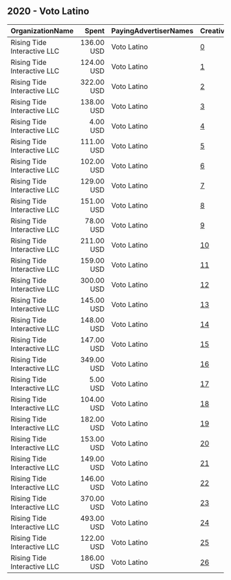 ## 2020 - Voto Latino 
|OrganizationName|Spent|PayingAdvertiserNames|CreativeUrls|Impressions|Genders|AgeBrackets|CountryCodes|BillingAddresses|CandidateBallotInformation|
|:---|---:|:---|:---|---:|:---|:---|:---|:---|:---|
|Rising Tide Interactive LLC|136.00 USD|Voto Latino|[0](https://www.snap.com/political-ads/asset/f145fca5e89493e879a20a87ae3884241acf791772164e590bfac8ae3ee08ed3?mediaType=mp4)|81,730||18-35|united states|"1250 H St. NW,Washington,20005,US"|Voto Latino|
|Rising Tide Interactive LLC|124.00 USD|Voto Latino|[1](https://www.snap.com/political-ads/asset/ab6da8263e1be01ddbaccbc0698a470548277519dd38e74adb3501c129688a91?mediaType=mp4)|64,825||18-35|united states|"1250 H St. NW,Washington,20005,US"|Voto Latino|
|Rising Tide Interactive LLC|322.00 USD|Voto Latino|[2](https://www.snap.com/political-ads/asset/c8fb0b38e7367b7a1a602c896bb0697f4f34dba8add29f5edfa4b6ae707b1fb5?mediaType=mp4)|147,414||18-35|united states|"1250 H St. NW,Washington,20005,US"|Voto Latino|
|Rising Tide Interactive LLC|138.00 USD|Voto Latino|[3](https://www.snap.com/political-ads/asset/8b4c322bb5700bd8a2d03ed97b10adac61ed8ad716749c97503c6dbd2e172db4?mediaType=mp4)|81,675||18-35|united states|"1250 H St. NW,Washington,20005,US"|Voto Latino|
|Rising Tide Interactive LLC|4.00 USD|Voto Latino|[4](https://www.snap.com/political-ads/asset/a5a6930a458a74a7e9a8580d3a4e0f39ad841544700d2da333de3882e477592a?mediaType=mp4)|2,585||18-35|united states|"1250 H St. NW,Washington,20005,US"|Voto Latino|
|Rising Tide Interactive LLC|111.00 USD|Voto Latino|[5](https://www.snap.com/political-ads/asset/c0f6ea98fb02b0cec33a12543b816b2d211bc58f84a32bfaeb5c75aa74d90782?mediaType=mp4)|64,790||18-35|united states|"1250 H St. NW,Washington,20005,US"|Voto Latino|
|Rising Tide Interactive LLC|102.00 USD|Voto Latino|[6](https://www.snap.com/political-ads/asset/08da17a1357d43061142648463937cc063f2ca5a607d7e458e4fcb30ba272123?mediaType=mp4)|47,792||18-35|united states|"1250 H St. NW,Washington,20005,US"|Voto Latino|
|Rising Tide Interactive LLC|129.00 USD|Voto Latino|[7](https://www.snap.com/political-ads/asset/119e096bcb645fca27236e8a5080890ddc2f2d7a6918ec22c86e329e589f0653?mediaType=mp4)|66,953||18-35|united states|"1250 H St. NW,Washington,20005,US"|Voto Latino|
|Rising Tide Interactive LLC|151.00 USD|Voto Latino|[8](https://www.snap.com/political-ads/asset/72827abf91db5dee50302ddebb0f48a04ea855fbc35b184506d5bb8a9fca72aa?mediaType=mp4)|79,632||18-35|united states|"1250 H St. NW,Washington,20005,US"|Voto Latino|
|Rising Tide Interactive LLC|78.00 USD|Voto Latino|[9](https://www.snap.com/political-ads/asset/103adb8ba5029aa8c8fc16c05884f3a13cd36df97bbb18cf85cd992f5e507d61?mediaType=mp4)|43,702||18-35|united states|"1250 H St. NW,Washington,20005,US"|Voto Latino|
|Rising Tide Interactive LLC|211.00 USD|Voto Latino|[10](https://www.snap.com/political-ads/asset/7e8e377abe4b515da83a9e03118789f0cc7332110bfafc20d0c25b20b5a3dae1?mediaType=mp4)|124,783||18-35|united states|"1250 H St. NW,Washington,20005,US"|Voto Latino|
|Rising Tide Interactive LLC|159.00 USD|Voto Latino|[11](https://www.snap.com/political-ads/asset/d999ab48e732fb152832347e77fb334cda2c9fcc6f9599661cf9521c4cfed0c4?mediaType=mp4)|94,273||18-35|united states|"1250 H St. NW,Washington,20005,US"|Voto Latino|
|Rising Tide Interactive LLC|300.00 USD|Voto Latino|[12](https://www.snap.com/political-ads/asset/5e1d446d77e836984d6e8c92685a5cc56aafd2023d4332f15a7d866c94fad9b3?mediaType=mp4)|156,211||18-35|united states|"1250 H St. NW,Washington,20005,US"|Voto Latino|
|Rising Tide Interactive LLC|145.00 USD|Voto Latino|[13](https://www.snap.com/political-ads/asset/97705745c6c30c83007f09a362ec1adb363ac2a3b03a441417fd1cb09a3661a3?mediaType=mp4)|69,172||18-35|united states|"1250 H St. NW,Washington,20005,US"|Voto Latino|
|Rising Tide Interactive LLC|148.00 USD|Voto Latino|[14](https://www.snap.com/political-ads/asset/69bd53707377894702b787e7381ed521c5b7da5ceb999172293b7a18a416f982?mediaType=mp4)|87,263||18-35|united states|"1250 H St. NW,Washington,20005,US"|Voto Latino|
|Rising Tide Interactive LLC|147.00 USD|Voto Latino|[15](https://www.snap.com/political-ads/asset/ded0c22f0cd8aa19a31b06ed09b2456d0d12377b50eec7c0eb3f8c675838aae0?mediaType=mp4)|87,829||18-35|united states|"1250 H St. NW,Washington,20005,US"|Voto Latino|
|Rising Tide Interactive LLC|349.00 USD|Voto Latino|[16](https://www.snap.com/political-ads/asset/67d8c10680b9d7e29ac9a06f00a0cf89dffcbec4ac92c613f0627569fb6b47fe?mediaType=mp4)|177,297||18-35|united states|"1250 H St. NW,Washington,20005,US"|Voto Latino|
|Rising Tide Interactive LLC|5.00 USD|Voto Latino|[17](https://www.snap.com/political-ads/asset/2c891255d5efa84f078f0748471b279edfd58424ce2d26e828b6e1e8caa766bd?mediaType=mp4)|3,160||18-35|united states|"1250 H St. NW,Washington,20005,US"|Voto Latino|
|Rising Tide Interactive LLC|104.00 USD|Voto Latino|[18](https://www.snap.com/political-ads/asset/df0ab9e9cbf7524df69ee096961ae584af7fd3dd9b6c7637b9c55871bb9331f6?mediaType=mp4)|48,546||18-35|united states|"1250 H St. NW,Washington,20005,US"|Voto Latino|
|Rising Tide Interactive LLC|182.00 USD|Voto Latino|[19](https://www.snap.com/political-ads/asset/af3a152915f212185ca518f4c74ad2a67916df801b3de6f42e613cbe4b875e99?mediaType=mp4)|79,850||18-35|united states|"1250 H St. NW,Washington,20005,US"|Voto Latino|
|Rising Tide Interactive LLC|153.00 USD|Voto Latino|[20](https://www.snap.com/political-ads/asset/373b11034f2dcf795369305585f1337d4fedb6da4b048a8180ee82f741652789?mediaType=mp4)|67,938||18-35|united states|"1250 H St. NW,Washington,20005,US"|Voto Latino|
|Rising Tide Interactive LLC|149.00 USD|Voto Latino|[21](https://www.snap.com/political-ads/asset/22f7e9ea5deb851f1d42a9d27d36d2e2950b4fc6db4f84a3b69a85ed73a1e30d?mediaType=mp4)|69,962||18-35|united states|"1250 H St. NW,Washington,20005,US"|Voto Latino|
|Rising Tide Interactive LLC|146.00 USD|Voto Latino|[22](https://www.snap.com/political-ads/asset/fd851638f21025022d0255a0630c466ff8d34d93b3084fdb0641c04d825a9e4d?mediaType=mp4)|81,457||18-35|united states|"1250 H St. NW,Washington,20005,US"|Voto Latino|
|Rising Tide Interactive LLC|370.00 USD|Voto Latino|[23](https://www.snap.com/political-ads/asset/4fd34f015eb7b22439baf494717866b568367f7bbc8ba72cf7927ee39645f3d6?mediaType=mp4)|221,329||18-35|united states|"1250 H St. NW,Washington,20005,US"|Voto Latino|
|Rising Tide Interactive LLC|493.00 USD|Voto Latino|[24](https://www.snap.com/political-ads/asset/5e8ad9565dccfc42fc3a3d96442a5cc4d4e953cf51e6693a20d64daff4085bfa?mediaType=mp4)|227,452||18-35|united states|"1250 H St. NW,Washington,20005,US"|Voto Latino|
|Rising Tide Interactive LLC|122.00 USD|Voto Latino|[25](https://www.snap.com/political-ads/asset/b888900246a272dd1519c1c3c8c62b40ded494c811d1fc9588c4b4d988dd00f2?mediaType=mp4)|56,539||18-35|united states|"1250 H St. NW,Washington,20005,US"|Voto Latino|
|Rising Tide Interactive LLC|186.00 USD|Voto Latino|[26](https://www.snap.com/political-ads/asset/964a9dca0fac736f6dcf8fb0d263ee8c08c65aca26540c3ec4cc60586cc87709?mediaType=mp4)|106,725||18-35|united states|"1250 H St. NW,Washington,20005,US"|Voto Latino|
